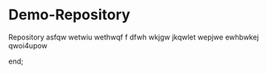 # Demo-Repository




Repository
asfqw  wetwiu wethwqf f
dfwh wkjgw jkqwlet wepjwe 
ewhbwkej qwoi4upow 

end;
